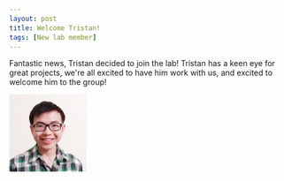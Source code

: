 ```yaml
---
layout: post
title: Welcome Tristan!
tags: [New lab member]
---
```


Fantastic news, Tristan decided to join the lab! Tristan has a keen eye for great projects, we're all excited to have him work with us, and excited to welcome him to the group!

<img alt="Tristan Tay" align="left" src="../media/people/TristanTay.png" width="140" height="140"/>&nbsp;



<br><br>
<br><br>
<br><br>
<br><br>
